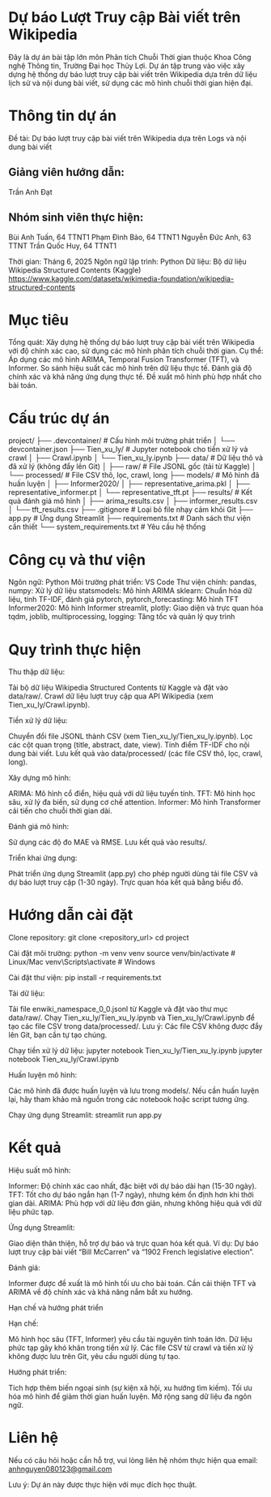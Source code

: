 # Dự báo Lượt Truy cập Bài viết trên Wikipedia
Đây là dự án bài tập lớn môn Phân tích Chuỗi Thời gian thuộc Khoa Công nghệ Thông tin, Trường Đại học Thủy Lợi. Dự án tập trung vào việc xây dựng hệ thống dự báo lượt truy cập bài viết trên Wikipedia dựa trên dữ liệu lịch sử và nội dung bài viết, sử dụng các mô hình chuỗi thời gian hiện đại.
# Thông tin dự án

Đề tài: Dự báo lượt truy cập bài viết trên Wikipedia dựa trên Logs và nội dung bài viết
## Giảng viên hướng dẫn: 
Trần Anh Đạt
## Nhóm sinh viên thực hiện:
Bùi Anh Tuấn, 64 TTNT1
Phạm Đình Bảo, 64 TTNT1
Nguyễn Đức Anh, 63 TTNT
Trần Quốc Huy, 64 TTNT1


Thời gian: Tháng 6, 2025
Ngôn ngữ lập trình: Python
Dữ liệu: Bộ dữ liệu Wikipedia Structured Contents (Kaggle) https://www.kaggle.com/datasets/wikimedia-foundation/wikipedia-structured-contents

# Mục tiêu

Tổng quát: Xây dựng hệ thống dự báo lượt truy cập bài viết trên Wikipedia với độ chính xác cao, sử dụng các mô hình phân tích chuỗi thời gian.
Cụ thể:
Áp dụng các mô hình ARIMA, Temporal Fusion Transformer (TFT), và Informer.
So sánh hiệu suất các mô hình trên dữ liệu thực tế.
Đánh giá độ chính xác và khả năng ứng dụng thực tế.
Đề xuất mô hình phù hợp nhất cho bài toán.



# Cấu trúc dự án
project/
├── .devcontainer/              # Cấu hình môi trường phát triển
│   └── devcontainer.json
├── Tien_xu_ly/                # Jupyter notebook cho tiền xử lý và crawl
│   ├── Crawl.ipynb
│   └── Tien_xu_ly.ipynb
├── data/                      # Dữ liệu thô và đã xử lý (không đẩy lên Git)
│   ├── raw/                   # File JSONL gốc (tải từ Kaggle)
│   └── processed/             # File CSV thô, lọc, crawl, long
├── models/                    # Mô hình đã huấn luyện
│   ├── Informer2020/
│   ├── representative_arima.pkl
│   ├── representative_informer.pt
│   └── representative_tft.pt
├── results/                   # Kết quả đánh giá mô hình
│   ├── arima_results.csv
│   ├── informer_results.csv
│   └── tft_results.csv
├── .gitignore                 # Loại bỏ file nhạy cảm khỏi Git
├── app.py                     # Ứng dụng Streamlit
├── requirements.txt           # Danh sách thư viện cần thiết
└── system_requirements.txt    # Yêu cầu hệ thống

# Công cụ và thư viện

Ngôn ngữ: Python
Môi trường phát triển: VS Code
Thư viện chính:
pandas, numpy: Xử lý dữ liệu
statsmodels: Mô hình ARIMA
sklearn: Chuẩn hóa dữ liệu, tính TF-IDF, đánh giá
pytorch, pytorch_forecasting: Mô hình TFT
Informer2020: Mô hình Informer
streamlit, plotly: Giao diện và trực quan hóa
tqdm, joblib, multiprocessing, logging: Tăng tốc và quản lý quy trình



# Quy trình thực hiện

Thu thập dữ liệu:

Tải bộ dữ liệu Wikipedia Structured Contents từ Kaggle và đặt vào data/raw/.
Crawl dữ liệu lượt truy cập qua API Wikipedia (xem Tien_xu_ly/Crawl.ipynb).


Tiền xử lý dữ liệu:

Chuyển đổi file JSONL thành CSV (xem Tien_xu_ly/Tien_xu_ly.ipynb).
Lọc các cột quan trọng (title, abstract, date, view).
Tính điểm TF-IDF cho nội dung bài viết.
Lưu kết quả vào data/processed/ (các file CSV thô, lọc, crawl, long).


Xây dựng mô hình:

ARIMA: Mô hình cổ điển, hiệu quả với dữ liệu tuyến tính.
TFT: Mô hình học sâu, xử lý đa biến, sử dụng cơ chế attention.
Informer: Mô hình Transformer cải tiến cho chuỗi thời gian dài.


Đánh giá mô hình:

Sử dụng các độ đo MAE và RMSE.
Lưu kết quả vào results/.


Triển khai ứng dụng:

Phát triển ứng dụng Streamlit (app.py) cho phép người dùng tải file CSV và dự báo lượt truy cập (1-30 ngày).
Trực quan hóa kết quả bằng biểu đồ.



# Hướng dẫn cài đặt

Clone repository:
git clone <repository_url>
cd project


Cài đặt môi trường:
python -m venv venv
source venv/bin/activate  # Linux/Mac
venv\Scripts\activate     # Windows


Cài đặt thư viện:
pip install -r requirements.txt


Tải dữ liệu:

Tải file enwiki_namespace_0_0.jsonl từ Kaggle và đặt vào thư mục data/raw/.
Chạy Tien_xu_ly/Tien_xu_ly.ipynb và Tien_xu_ly/Crawl.ipynb để tạo các file CSV trong data/processed/. Lưu ý: Các file CSV không được đẩy lên Git, bạn cần tự tạo chúng.


Chạy tiền xử lý dữ liệu:
jupyter notebook Tien_xu_ly/Tien_xu_ly.ipynb
jupyter notebook Tien_xu_ly/Crawl.ipynb


Huấn luyện mô hình:

Các mô hình đã được huấn luyện và lưu trong models/. Nếu cần huấn luyện lại, hãy tham khảo mã nguồn trong các notebook hoặc script tương ứng.


Chạy ứng dụng Streamlit:
streamlit run app.py



# Kết quả

Hiệu suất mô hình:

Informer: Độ chính xác cao nhất, đặc biệt với dự báo dài hạn (15-30 ngày).
TFT: Tốt cho dự báo ngắn hạn (1-7 ngày), nhưng kém ổn định hơn khi thời gian dài.
ARIMA: Phù hợp với dữ liệu đơn giản, nhưng không hiệu quả với dữ liệu phức tạp.


Ứng dụng Streamlit:

Giao diện thân thiện, hỗ trợ dự báo và trực quan hóa kết quả.
Ví dụ: Dự báo lượt truy cập bài viết “Bill McCarren” và “1902 French legislative election”.


Đánh giá:

Informer được đề xuất là mô hình tối ưu cho bài toán.
Cần cải thiện TFT và ARIMA về độ chính xác và khả năng nắm bắt xu hướng.



Hạn chế và hướng phát triển

Hạn chế:

Mô hình học sâu (TFT, Informer) yêu cầu tài nguyên tính toán lớn.
Dữ liệu phức tạp gây khó khăn trong tiền xử lý.
Các file CSV từ crawl và tiền xử lý không được lưu trên Git, yêu cầu người dùng tự tạo.


Hướng phát triển:

Tích hợp thêm biến ngoại sinh (sự kiện xã hội, xu hướng tìm kiếm).
Tối ưu hóa mô hình để giảm thời gian huấn luyện.
Mở rộng sang dữ liệu đa ngôn ngữ.



# Liên hệ
Nếu có câu hỏi hoặc cần hỗ trợ, vui lòng liên hệ nhóm thực hiện qua email:  anhnguyen080123@gmail.com


Lưu ý: Dự án này được thực hiện với mục đích học thuật. 
